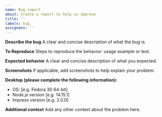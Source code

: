 ```yaml
---
name: Bug report
about: Create a report to help us improve
title: ''
labels: bug
assignees: ''
---
```


**Describe the bug**
A clear and concise description of what the bug is.

**To Reproduce**
Steps to reproduce the behavior: usage example or test.

**Expected behavior**
A clear and concise description of what you expected.

**Screenshots**
If applicable, add screenshots to help explain your problem.

**Desktop (please complete the following information):**

- OS: [e.g. Fedora 30 64-bit]
- Node.js version [e.g. 14.15.1]
- Impress version [e.g. 2.0.0]

**Additional context**
Add any other context about the problem here.
